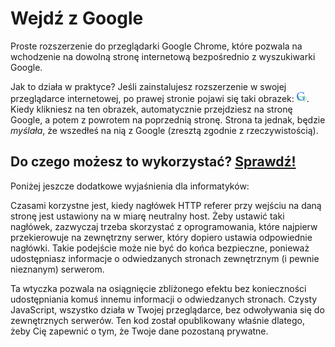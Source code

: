 Wejdź z Google
==============

Proste rozszerzenie do przeglądarki Google Chrome, które pozwala na wchodzenie 
na dowolną stronę internetową bezpośrednio z wyszukiwarki Google.

Jak to działa w praktyce? Jeśli zainstalujesz rozszerzenie w swojej przeglądarce
internetowej, po prawej stronie pojawi się taki obrazek: 
<img src="https://raw.githubusercontent.com/dzikowski/wejdz-z-google/master/icon16.png" />.
Kiedy klikniesz na ten obrazek, automatycznie przejdziesz na stronę Google, 
a potem z powrotem na poprzednią stronę. Strona ta jednak, będzie <i>myślała</i>, 
że wszedłeś na nią z Google (zresztą zgodnie z rzeczywistością).

Do czego możesz to wykorzystać? [Sprawdź!](https://chrome.google.com/webstore/detail/wejd%C5%BA-z-google/kdfmannbafpkabedemabbobjnpckmkka)
-----------------------------------------------------

Poniżej jeszcze dodatkowe wyjaśnienia dla informatyków:

Czasami korzystne jest, kiedy nagłówek HTTP referer przy wejściu na daną stronę
jest ustawiony na w miarę neutralny host. Żeby ustawić taki nagłówek, zazwyczaj
trzeba skorzystać z oprogramowania, które najpierw przekierowuje na zewnętrzny
serwer, który dopiero ustawia odpowiednie nagłówki. Takie podejście może nie być
do końca bezpieczne, ponieważ udostępniasz informacje o odwiedzanych stronach
zewnętrznym (i pewnie nieznanym) serwerom.

Ta wtyczka pozwala na osiągnięcie zbliżonego efektu bez konieczności 
udostępniania komuś innemu informacji o odwiedzanych stronach. Czysty 
JavaScript, wszystko działa w Twojej przeglądarce, bez odwoływania się do 
zewnętrznych serwerów. Ten kod został opublikowany właśnie dlatego, żeby Cię 
zapewnić o tym, że Twoje dane pozostaną prywatne.


